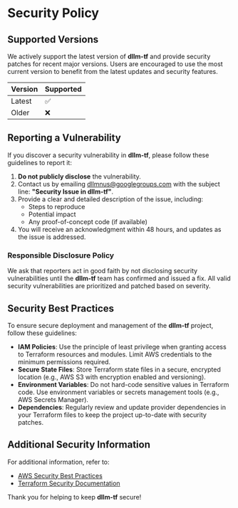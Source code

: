 # Security Policy

## Supported Versions

We actively support the latest version of **dllm-tf** and provide security patches for recent major versions. Users are encouraged to use the most current version to benefit from the latest updates and security features.

| Version    | Supported          |
|------------|---------------------|
| Latest     | :white_check_mark:  |
| Older      | :x:                 |

## Reporting a Vulnerability

If you discover a security vulnerability in **dllm-tf**, please follow these guidelines to report it:

1. **Do not publicly disclose** the vulnerability.
2. Contact us by emailing [dllmnus@googlegroups.com](mailto:dllmnus@googlegroups.com) with the subject line: **"Security Issue in dllm-tf"**.
3. Provide a clear and detailed description of the issue, including:
   - Steps to reproduce
   - Potential impact
   - Any proof-of-concept code (if available)
4. You will receive an acknowledgment within 48 hours, and updates as the issue is addressed.

### Responsible Disclosure Policy

We ask that reporters act in good faith by not disclosing security vulnerabilities until the **dllm-tf** team has confirmed and issued a fix. All valid security vulnerabilities are prioritized and patched based on severity.

## Security Best Practices

To ensure secure deployment and management of the **dllm-tf** project, follow these guidelines:

- **IAM Policies**: Use the principle of least privilege when granting access to Terraform resources and modules. Limit AWS credentials to the minimum permissions required.
- **Secure State Files**: Store Terraform state files in a secure, encrypted location (e.g., AWS S3 with encryption enabled and versioning).
- **Environment Variables**: Do not hard-code sensitive values in Terraform code. Use environment variables or secrets management tools (e.g., AWS Secrets Manager).
- **Dependencies**: Regularly review and update provider dependencies in your Terraform files to keep the project up-to-date with security patches.

## Additional Security Information

For additional information, refer to:

- [AWS Security Best Practices](https://aws.amazon.com/architecture/security/)
- [Terraform Security Documentation](https://www.terraform.io/docs/security/index.html)

Thank you for helping to keep **dllm-tf** secure!

